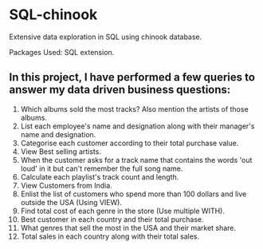 # SQL-chinook
Extensive data exploration in SQL using chinook database.

Packages Used: SQL extension.

## In this project, I have performed a few queries to answer my data driven business questions:

1. Which albums sold the most tracks? Also mention the artists of those albums.
2. List each employee's name and designation along with their manager's name and designation.
3. Categorise each customer according to their total purchase value.
4. View Best selling artists.
5. When the customer asks for a track name that contains the words 'out loud' in it but can't remember the full song name.
6. Calculate each playlist's track count and length.
7. View Customers from India.
8. Enlist the list of customers who spend more than 100 dollars and live outside the USA (Using VIEW).
9. Find total cost of each genre in the store (Use multiple WITH).
10. Best customer in each country and their total purchase.
11. What genres that sell the most in the USA and their market share.
12. Total sales in each country along with their total sales.
